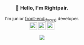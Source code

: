 <p>
  <h3 align="center">👋 Hello, I'm Rightpair.</h3>
</p>

<p align="center">
  I'm junior <ins>front-end</ins><sub>(focus)</sub> developer.
  <br/>
  <img width="24px" src="https://img.icons8.com/color/48/000000/typescript.png"/>
  <img width="24px" src="https://img.icons8.com/ultraviolet/40/000000/react.png" />
  <img width="24px" src="https://img.icons8.com/color/48/000000/redux.png" />
</p>

<p align="center">
  <a href="https://github.com/anuraghazra/github-readme-stats">
      <img align="middle" src="https://github-readme-stats.vercel.app/api?username=tkddn204&show_icons=true&theme=dracula" />
  </a>
</p>
